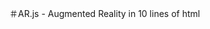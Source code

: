 ＃AR.js - Augmented Reality in 10 lines of html
<!-- AR.js by @jerome_etienne - github: https://github.com/jeromeetienne/ar.js - info: https://medium.com/arjs/augmented-reality-in-10-lines-of-html-4e193ea9fdbf -->
<script src="https://aframe.io/releases/0.8.0/aframe.min.js"></script>
<script src="https://cdn.rawgit.com/jeromeetienne/AR.js/1.6.0/aframe/build/aframe-ar.js"></script>
<body style='margin : 0px; overflow: hidden;'>
	<a-scene embedded arjs='sourceType: webcam;'>
		<a-box position='0 0.5 0' material='opacity: 0.5;'></a-box>
		<a-marker-camera preset='hiro'></a-marker-camera>
	</a-scene>
</body>
